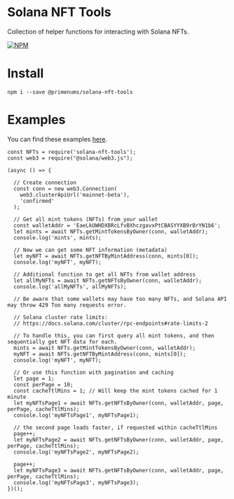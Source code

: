 # Solana NFT Tools

Collection of helper functions for interacting with Solana NFTs.

[![NPM](https://nodei.co/npm/@primenums/solana-nft-tools.png)](https://npmjs.org/package/@primenums/solana-nft-tools)


# Install

`npm i --save @primenums/solana-nft-tools`

# Examples

You can find these examples [here](./examples/index.js).

```JS
const NFTs = require('solana-nft-tools');
const web3 = require("@solana/web3.js");

(async () => {

  // Create connection
  const conn = new web3.Connection(
    web3.clusterApiUrl('mainnet-beta'),
    'confirmed'
  );

  // Get all mint tokens (NFTs) from your wallet
  const walletAddr = 'EaeLkUWHDXBRcLfvBXhczgavxPtCBASYYXB9rBrYN1b6';
  let mints = await NFTs.getMintTokensByOwner(conn, walletAddr);
  console.log('mints', mints);

  // Now we can get some NFT information (metadata)
  let myNFT = await NFTs.getNFTByMintAddress(conn, mints[0]);
  console.log('myNFT', myNFT);

  // Additional function to get all NFTs from wallet address
  let allMyNFTs = await NFTs.getNFTsByOwner(conn, walletAddr);
  console.log('allMyNFTs', allMyNFTs);

  // Be aware that some wallets may have too many NFTs, and Solana API may throw 429 Too many requests error.

  // Solana cluster rate limits:
  // https://docs.solana.com/cluster/rpc-endpoints#rate-limits-2

  // To handle this, you can first query all mint tokens, and then sequentially get NFT data for each.
  mints = await NFTs.getMintTokensByOwner(conn, walletAddr);
  myNFT = await NFTs.getNFTByMintAddress(conn, mints[0]);
  console.log('myNFT', myNFT);

  // Or use this function with pagination and caching
  let page = 1;
  const perPage = 10;
  const cacheTtlMins = 1; // Will keep the mint tokens cached for 1 minute
  let myNFTsPage1 = await NFTs.getNFTsByOwner(conn, walletAddr, page, perPage, cacheTtlMins);
  console.log('myNFTsPage1', myNFTsPage1);

  // the second page loads faster, if requested within cacheTtlMins
  page++;
  let myNFTsPage2 = await NFTs.getNFTsByOwner(conn, walletAddr, page, perPage, cacheTtlMins);
  console.log('myNFTsPage2', myNFTsPage2);

  page++;
  let myNFTsPage3 = await NFTs.getNFTsByOwner(conn, walletAddr, page, perPage, cacheTtlMins);
  console.log('myNFTsPage3', myNFTsPage3);
})();
```
